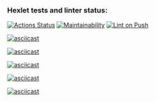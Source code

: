 ### Hexlet tests and linter status:

[![Actions Status](https://github.com/EvilMadSquirrel/python-project-lvl1/workflows/hexlet-check/badge.svg)](https://github.com/EvilMadSquirrel/python-project-lvl1/actions) [![Maintainability](https://api.codeclimate.com/v1/badges/a99a88d28ad37a79dbf6/maintainability)](https://codeclimate.com/github/codeclimate/codeclimate/maintainability) [![Lint on Push](https://github.com/EvilMadSquirrel/python-project-lvl1/actions/workflows/lint-on-push.yml/badge.svg?branch=main&event=push)](https://github.com/EvilMadSquirrel/python-project-lvl1/actions/workflows/lint-on-push.yml)

[![asciicast](https://asciinema.org/a/ZEMBpPrJMBBgwcJ0ruEKPfuSo.svg)](https://asciinema.org/a/ZEMBpPrJMBBgwcJ0ruEKPfuSo)

[![asciicast](https://asciinema.org/a/446451.svg)](https://asciinema.org/a/446451)

[![asciicast](https://asciinema.org/a/446469.svg)](https://asciinema.org/a/446469)

[![asciicast](https://asciinema.org/a/446497.svg)](https://asciinema.org/a/446497)

[![asciicast](https://asciinema.org/a/446505.svg)](https://asciinema.org/a/446505)
